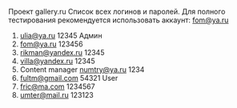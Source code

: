 Проект gallery.ru
Список всех логинов и паролей.
Для полного тестирования рекомендуется использовать аккаунт: fom@ya.ru
1) ulia@ya.ru
12345
Админ
2) fom@ya.ru
123456
3) rikman@yandex.ru
12345
4) villa@yandex.ru
12345
5) Content manager
numtry@ya.ru
1234 
6) fultm@gmail.com
54321
User
7) fric@ma.com
1234567
8) umter@mail.ru
123123
